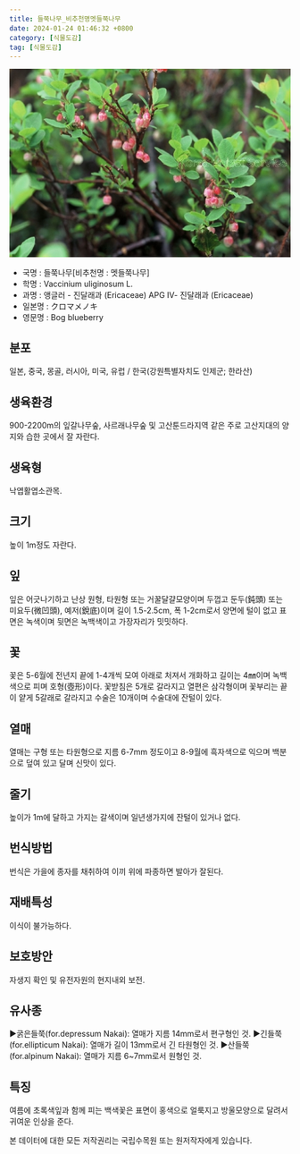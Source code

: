 ```yaml
---
title: 들쭉나무_비추천명멧들쭉나무
date: 2024-01-24 01:46:32 +0800
category: [식물도감]
tag: [식물도감]
---
```




![들쭉나무[비추천명 : 멧들쭉나무]](/assets/img/fileUpload/plants/basic/Ericaceae/Vaccinium/11364/1_th2.JPG)
- 국명 : 들쭉나무[비추천명 : 멧들쭉나무]
- 학명 : Vaccinium uliginosum L.
- 과명 : 앵글러 - 진달래과 (Ericaceae) APG Ⅳ- 진달래과 (Ericaceae)
- 일본명 : クロマメノキ
- 영문명 : Bog blueberry


## 분포
일본, 중국, 몽골, 러시아, 미국, 유럽 / 한국(강원특별자치도 인제군; 한라산) 
## 생육환경
900-2200m의 잎갈나무숲, 사르래나무숲 및 고산툰드라지역 같은 주로 고산지대의 양지와 습한 곳에서 잘 자란다.
## 생육형
낙엽활엽소관목.
## 크기
높이 1m정도 자란다.
## 잎
잎은 어긋나기하고 난상 원형, 타원형 또는 거꿀달걀모양이며 두껍고 둔두(鈍頭) 또는 미요두(微凹頭), 예저(銳底)이며 길이 1.5-2.5cm, 폭 1-2cm로서 양면에 털이 없고 표면은 녹색이며 뒷면은 녹백색이고 가장자리가 밋밋하다.
## 꽃
꽃은 5-6월에 전년지 끝에 1-4개씩 모여 아래로 처져서 개화하고 길이는 4㎜이며 녹백색으로 피며 호형(壺形)이다. 꽃받침은 5개로 갈라지고 열편은 삼각형이며 꽃부리는 끝이 얕게 5갈래로 갈라지고 수술은 10개이며 수술대에 잔털이 있다.
## 열매
열매는 구형 또는 타원형으로 지름 6-7mm 정도이고 8-9월에 흑자색으로 익으며 백분으로 덮여 있고 달며 신맛이 있다.
## 줄기
높이가 1m에 달하고 가지는 갈색이며 일년생가지에 잔털이 있거나 없다.
## 번식방법
번식은 가을에 종자를 채취하여 이끼 위에 파종하면 발아가 잘된다.
## 재배특성
이식이 불가능하다.
## 보호방안
자생지 확인 및 유전자원의 현지내외 보전.
## 유사종
▶굵은들쭉(for.depressum Nakai): 열매가 지름 14mm로서 편구형인 것. 
▶긴들쭉(for.ellipticum Nakai): 열매가 길이 13mm로서 긴 타원형인 것. 
▶산들쭉(for.alpinum Nakai): 열매가 지름 6~7mm로서 원형인 것.
## 특징
여름에 초록색잎과 함께 피는 백색꽃은 표면이 홍색으로 얼룩지고 방울모양으로 달려서 귀여운 인상을 준다.






본 데이터에 대한 모든 저작권리는 국립수목원 또는 원저작자에게 있습니다.
